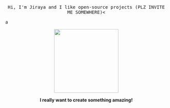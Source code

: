 <p align="center">
  <samp>
    Hi, I'm Jiraya and I like open-source projects (PLZ INVITE ME SOMEWHERE)<
  </samp>
</p>a

<p align="center">
  <img src="https://github.com/user-attachments/assets/fad21dd7-01c1-49cf-92d8-947e31f3994b" width="200">
</p>

<p align="center">
  <b>I really want to create something amazing!</b>
</p>
